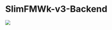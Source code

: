 # SlimFMWk-v3-Backend

<img src="https://www.kindpng.com/picc/m/174-1747886_slim-php-slim-framework-logo-hd-png-download.png">
